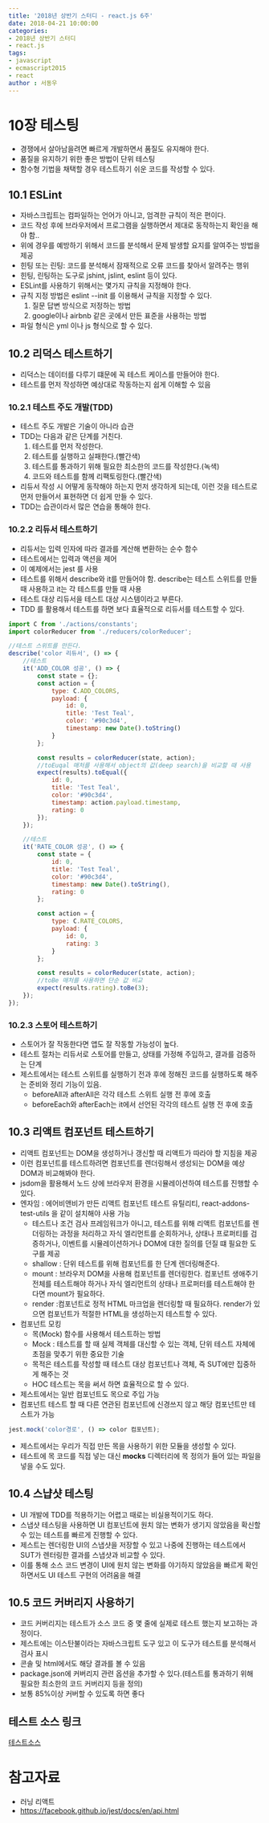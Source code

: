 ```yaml
---
title: '2018년 상반기 스터디 - react.js 6주'
date: 2018-04-21 10:00:00
categories:
- 2018년 상반기 스터디
- react.js
tags:
- javascript
- ecmascript2015
- react
author : 서동우
---
```


# 10장 테스팅

* 경쟁에서 살아남을려면 빠르게 개발하면서 품질도 유지해야 한다.
* 품질을 유지하기 위한 좋은 방법이 단위 테스팅
* 함수형 기법을 채택할 경우 테스트하기 쉬운 코드를 작성할 수 있다.

## 10.1 ESLint

* 자바스크립트는 컴파일하는 언어가 아니고, 엄격한 규칙이 적은 편이다.
* 코드 작성 후에 브라우저에서 프로그램을 실행하면서 제대로 동작하는지 확인을 해야 함..
* 위에 경우를 예방하기 위해서 코드를 분석해서 문제 발생할 요지를 알여주는 방법을 제공
* 힌팅 또는 린팅: 코드를 분석해서 잠재적으로 오류 코드를 찾아서 알려주는 행위
* 힌팅, 린팅하는 도구로 jshint, jslint, eslint 등이 있다.
* ESLint를 사용하기 위해서는 몇가지 규칙을 지정해야 한다.
* 규칙 지정 방법은 eslint --init 를 이용해서 규칙을 지정할 수 있다.
    1. 질문 답변 방식으로 저정하는 방법
    2. google이나 airbnb 같은 곳에서 만든 표준을 사용하는 방법
* 파일 형식은 yml 이나 js 형식으로 할 수 있다.

## 10.2 리덕스 테스트하기

* 리덕스는 데이터를 다루기 떄문에 꼭 테스트 케이스를 만들어야 한다.
* 테스트를 먼저 작성하면 예상대로 작동하는지 쉽게 이해할 수 있음

### 10.2.1 테스트 주도 개발(TDD)

* 테스트 주도 개발은 기술이 아니라 습관
* TDD는 다음과 같은 단계를 거친다.
    1. 테스트를 먼저 작성한다.
    2. 테스트를 실행하고 실패한다.(빨간색)
    3. 테스트를 통과하기 위해 필요한 최소한의 코드를 작성한다.(녹색)
    4. 코드와 테스트를 함께 리팩토링한다.(빨간색)
* 리듀서 작성 시 어떻게 동작해야 하는지 먼저 생각하게 되는데, 이런 것을 테스트로 먼저 만들어서 표현하면 더 쉽게 만들 수 있다.
* TDD는 습관이라서 많은 연습을 통해야 한다.

### 10.2.2 리듀서 테스트하기

* 리듀서는 입력 인자에 따라 결과를 계산해 변환하는 순수 함수
* 테스트에서는 입력과 액션을 제어
* 이 예제에서는 jest 를 사용
* 테스트를 위해서 describe와 it를 만들어야 함. describe는 테스트 스위트를 만들 때 사용하고 it는 각 테스트를 만들 때 사용
* 테스트 대상 리듀서을 테스트 대상 시스템이라고 부른다.
* TDD 를 활용해서 테스트를 하면 보다 효율적으로 리듀서를 테스트할 수 있다.

```javascript
import C from './actions/constants';
import colorReducer from './reducers/colorReducer';

//테스트 스위트를 만든다.
describe('color 리듀서', () => {
    //테스트
    it('ADD_COLOR 성공', () => {
        const state = {};
        const action = {
            type: C.ADD_COLORS,
            payload: {
                id: 0,
                title: 'Test Teal',
                color: '#90c3d4',
                timestamp: new Date().toString()
            } 
        };

        const results = colorReducer(state, action);
        //toEuqal 매처를 사용해서 object의 값(deep search)을 비교할 때 사용
        expect(results).toEqual({
            id: 0,
            title: 'Test Teal',
            color: '#90c3d4',
            timestamp: action.payload.timestamp,
            rating: 0
        });
    });

    //테스트
    it('RATE_COLOR 성공', () => {
        const state = {
            id: 0,
            title: 'Test Teal',
            color: '#90c3d4',
            timestamp: new Date().toString(),
            rating: 0
        };

        const action = {
            type: C.RATE_COLORS,
            payload: {
                id: 0,
                rating: 3
            } 
        };

        const results = colorReducer(state, action);
        //toBe 매처를 사용하면 단순 값 비교
        expect(results.rating).toBe(3);
    });
});
```

### 10.2.3 스토어 테스트하기

* 스토어가 잘 작동한다면 앱도 잘 작동할 가능성이 높다.
* 테스트 절차는 리듀서로 스토어를 만들고, 상태를 가정해 주입하고, 결과를 검증하는 단계
* 제스트에서는 테스트 스위트를 실행하기 전과 후에 정해진 코드를 실행하도록 해주는 준비와 정리 기능이 있음.
    * beforeAll과 afterAll은 각각 테스트 스위트 실행 전 후에 호출
    * beforeEach와 afterEach는 it에서 선언된 각각의 테스트 실행 전 후에 호출

## 10.3 리액트 컴포넌트 테스트하기

* 리액트 컴포넌트는 DOM을 생성하거나 갱신할 때 리액트가 따라야 할 지침을 제공
* 이런 컴포넌트를 테스트하려면 컴포넌트를 렌더링해서 생성되는 DOM을 예상 DOM과 비교해봐야 한다.
* jsdom을 활용해서 노드 상에 브라우저 환경을 시뮬레이션하여 테스트를 진행할 수 있다.
* 엔자임 : 에어비앤비가 만든 리액트 컴포넌트 테스트 유틸리티, react-addons-test-utils 을 같이 설치해야 사용 가능
    * 테스트나 조건 검사 프레임워크가 아니고, 테스트를 위해 리액트 컴포넌트를 렌더링하는 과정을 처리하고 자식 엘리먼트를 순회하거나, 상태나 프로퍼티를 검증하거나, 이벤트를 시뮬레이션하거나 DOM에 대한 질의를 던질 떄 필요한 도구를 제공
    * shallow : 단위 테스트를 위해 컴포넌트를 한 단계 렌더링해준다.
    * mount : 브라우저 DOM을 사용해 컴포넌트를 렌더링한다. 컴포넌트 생애주기 전체를 테스트해야 하거나 자식 엘리먼트의 상태나 프로퍼터를 테스트해야 한다면 mount가 필요하다.
    * render :컴포넌트로 정적 HTML 마크업을 렌더링할 때 필요하다. render가 있으면 컴포넌트가 적절한 HTML을 생성하는지 테스트할 수 있다.
* 컴포넌트 모킹
    * 목(Mock) 함수를 사용해서 테스트하는 방법
    * Mock : 테스트를 할 때 실제 객체를 대신할 수 있는 객체, 단위 테스트 자체에 초점을 맞추기 위한 중요한 기술
    * 목적은 테스트를 작성할 때 테스트 대상 컴포넌트나 객체, 즉 SUT에만 집중하게 해주는 것
    * HOC 테스트는 목을 써서 하면 효율적으로 할 수 있다.
* 제스트에서는 일반 컴포넌트도 목으로 주입 가능
* 컴포넌트 테스트 할 때 다른 연관된 컴포넌트에 신경쓰지 않고 해당 컴포넌트만 테스트가 가능
```javascript
jest.mock('color경로', () => color 컴포넌트);
```
* 제스트에서는 우리가 직접 만든 목을 사용하기 위한 모듈을 생성할 수 있다.
* 테스트에 목 코드를 직접 넣는 대신 __mocks__ 디렉터리에 목 정의가 들어 있는 파일을 넣을 수도 있다.

## 10.4 스냡샷 테스팅

* UI 개발에 TDD를 적용하기는 어렵고 때로는 비실용적이기도 하다.
* 스냅샷 테스팅을 사용하면 UI 컴포넌트에 원치 않는 변화가 생기지 않았음을 확신할 수 있는 테스트를 빠르게 진행할 수 있다.
* 제스트는 렌더링한 UI의 스냅샷을 저장할 수 있고 나중에 진행하는 테스트에서 SUT가 렌터링한 결과를 스냅샷과 비교할 수 있다.
* 이를 통해 소스 코드 변경이 UI에 원치 않는 변화를 야기하지 않았음을 빠르게 확인하면서도 UI 테스트 구현의 어려움을 해결

## 10.5 코드 커버리지 사용하기

* 코드 커버리지는 테스트가 소스 코드 중 몇 줄에 실제로 테스트 했는지 보고하는 과정이다.
* 제스트에는 이스탄불이라는 자바스크립트 도구 있고 이 도구가 테스트를 분석해서 검사 표시
* 콘솔 및 html에서도 해당 결과를 볼 수 있음
* package.json에 커버리지 관련 옵션을 추가할 수 있다.(테스트를 통과하기 위해 필요한 최소한의 코드 커버리지 등을 정의)
* 보통 85%이상 커버할 수 있도록 하면 좋다

## 테스트 소스 링크
[테스트소스](https://github.com/killerdong/react-study/tree/master/lecture10)


# 참고자료

* 러닝 리액트
* https://facebook.github.io/jest/docs/en/api.html


